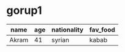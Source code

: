# gorup1


|name |age|nationality |fav_food|
|-----|---|------------|--------|
|Akram| 41|syrian      |kabab   |



